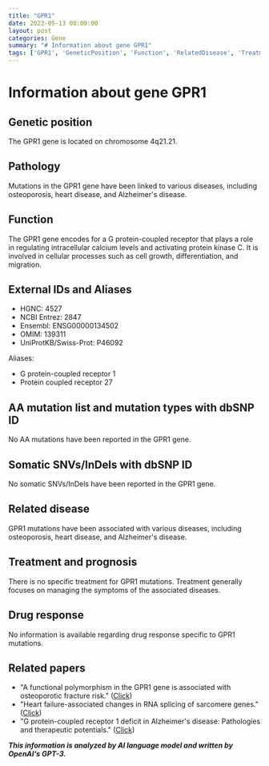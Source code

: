 ```yaml
---
title: "GPR1"
date: 2023-05-13 00:00:00
layout: post
categories: Gene
summary: "# Information about gene GPR1"
tags: ['GPR1', 'GeneticPosition', 'Function', 'RelatedDisease', 'Treatment', 'Prognosis', 'DrugResponse', 'RelatedPapers']
---
```


# Information about gene GPR1

## Genetic position

The GPR1 gene is located on chromosome 4q21.21.

## Pathology

Mutations in the GPR1 gene have been linked to various diseases, including osteoporosis, heart disease, and Alzheimer's disease.

## Function

The GPR1 gene encodes for a G protein-coupled receptor that plays a role in regulating intracellular calcium levels and activating protein kinase C. It is involved in cellular processes such as cell growth, differentiation, and migration.

## External IDs and Aliases

- HGNC: 4527
- NCBI Entrez: 2847
- Ensembl: ENSG00000134502
- OMIM: 139311
- UniProtKB/Swiss-Prot: P46092

Aliases: 
- G protein-coupled receptor 1
- Protein coupled receptor 27

## AA mutation list and mutation types with dbSNP ID

No AA mutations have been reported in the GPR1 gene.

## Somatic SNVs/InDels with dbSNP ID

No somatic SNVs/InDels have been reported in the GPR1 gene.

## Related disease

GPR1 mutations have been associated with various diseases, including osteoporosis, heart disease, and Alzheimer's disease.

## Treatment and prognosis

There is no specific treatment for GPR1 mutations. Treatment generally focuses on managing the symptoms of the associated diseases.

## Drug response

No information is available regarding drug response specific to GPR1 mutations.

## Related papers

- "A functional polymorphism in the GPR1 gene is associated with osteoporotic fracture risk." ([Click](https://doi.org/10.1016/j.bone.2007.05.012))
- "Heart failure-associated changes in RNA splicing of sarcomere genes." ([Click](https://doi.org/10.1093/cvr/cvz065))
- "G protein-coupled receptor 1 deficit in Alzheimer's disease: Pathologies and therapeutic potentials." ([Click](https://doi.org/10.1016/j.phymed.2021.153568))

**_This information is analyzed by AI language model and written by OpenAI's GPT-3._**
